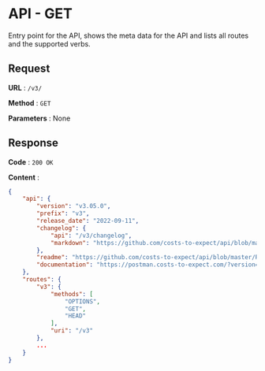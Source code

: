 # API - GET

Entry point for the API, shows the meta data for the API and lists all routes and the supported verbs.

## Request

**URL** : `/v3/`

**Method** : `GET`

**Parameters** : None

## Response

**Code** : `200 OK`

**Content** : 
```json
{
    "api": {
        "version": "v3.05.0",
        "prefix": "v3",
        "release_date": "2022-09-11",
        "changelog": {
            "api": "/v3/changelog",
            "markdown": "https://github.com/costs-to-expect/api/blob/master/CHANGELOG.md"
        },
        "readme": "https://github.com/costs-to-expect/api/blob/master/README.md",
        "documentation": "https://postman.costs-to-expect.com/?version=latest"
    },
    "routes": {
        "v3": {
            "methods": [
                "OPTIONS",
                "GET",
                "HEAD"
            ],
            "uri": "/v3"
        },
        ...
    }
}
```
